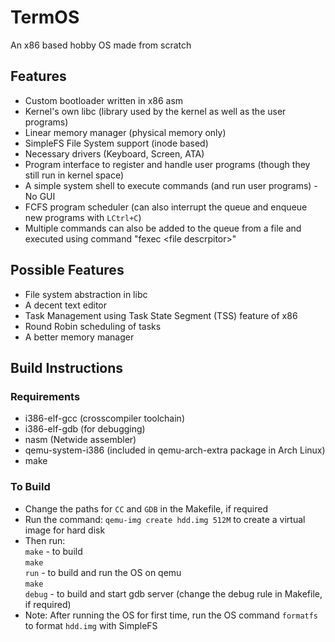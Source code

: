 # TermOS
An x86 based hobby OS made from scratch

## Features
- Custom bootloader written in x86 asm
- Kernel's own libc (library used by the kernel as well as the user programs)
- Linear memory manager (physical memory only)
- SimpleFS File System support (inode based)
- Necessary drivers (Keyboard, Screen, ATA)
- Program interface to register and handle user programs (though they still run in kernel space)
- A simple system shell to execute commands (and run user programs) - No GUI
- FCFS program scheduler (can also interrupt the queue and enqueue new programs with <code>LCtrl+C</code>)
- Multiple commands can also be added to the queue from a file and executed using command "fexec \<file descrpitor\>"

## Possible Features
- File system abstraction in libc
- A decent text editor
- Task Management using Task State Segment (TSS) feature of x86
- Round Robin scheduling of tasks
- A better memory manager

## Build Instructions

### Requirements
- i386-elf-gcc (crosscompiler toolchain)
- i386-elf-gdb (for debugging)
- nasm (Netwide assembler)
- qemu-system-i386 (included in qemu-arch-extra package in Arch Linux)
- make

### To Build
- Change the paths for <code>CC</code> and <code>GDB</code> in the Makefile, if required
- Run the command: <code>qemu-img create hdd.img 512M</code> to create a virtual image for hard disk
- Then run:<br>
<code>make</code> - to build <br>
<code>make run</code> - to build and run the OS on qemu <br>
<code>make debug</code> - to build and start gdb server (change the debug rule in Makefile, if required)
- Note: After running the OS for first time, run the OS command <code>formatfs</code> to format 
<code>hdd.img</code> with SimpleFS


